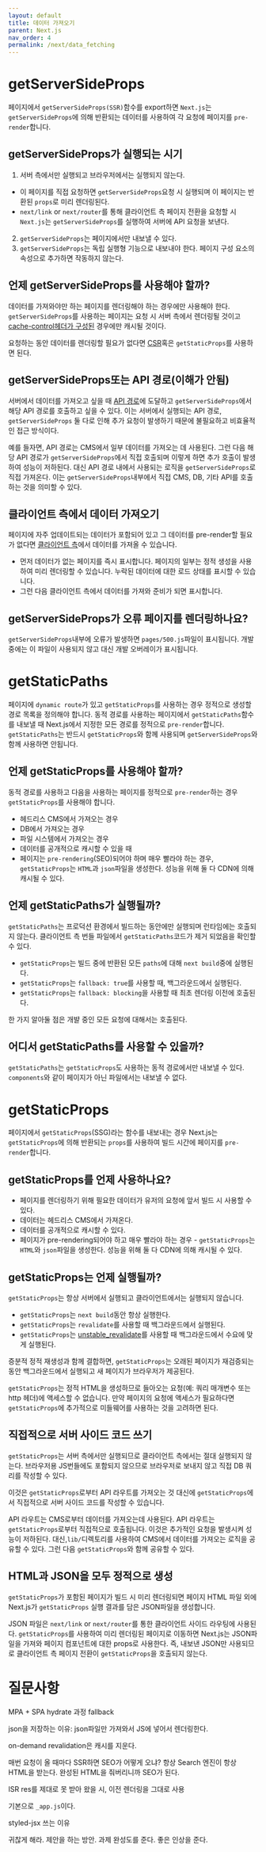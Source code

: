```yaml
---
layout: default
title: 데이터 가져오기
parent: Next.js
nav_order: 4
permalink: /next/data_fetching
---
```


# getServerSideProps
페이지에서 `getServerSideProps(SSR)`함수를 export하면 `Next.js`는 `getServerSideProps`에 의해 반환되는 데이터를 사용하여 각 요청에 페이지를 `pre-render`합니다.

## getServerSideProps가 실행되는 시기
1. 서버 측에서만 실행되고 브라우저에서는 실행되지 않는다.
- 이 페이지를 직접 요청하면 `getServerSideProps`요청 시 실행되며 이 페이지는 반환된 `props`로 미리 렌더링된다.
- `next/link` or `next/router`를 통해 클라이언트 측 페이지 전환을 요청할 시 `Next.js`는 `getServerSideProps`를 실행하여 서버에 API 요청을 보낸다.

2. `getServerSideProps`는 페이지에서만 내보낼 수 있다.
3. `getServerSideProps`는 독립 실행형 기능으로 내보내야 한다. 페이지 구성 요소의 속성으로 추가하면 작동하지 않는다.

## 언제 getServerSideProps를 사용해야 할까?
데이터를 가져와야만 하는 페이지를 렌더링해야 하는 경우에만 사용해야 한다. `getServerSideProps`를 사용하는 페이지는 요청 시 서버 측에서 렌더링될 것이고 [cache-control헤더가 구성된](https://nextjs.org/docs/going-to-production#caching) 경우에만 캐시될 것이다.

요청하는 동안 데이터를 렌더링할 필요가 없다면 [CSR](https://nextjs.org/docs/basic-features/data-fetching/get-server-side-props#fetching-data-on-the-client-side)혹은 `getStaticProps`를 사용하면 된다.

## getServerSideProps또는 API 경로(이해가 안됨)
서버에서 데이터를 가져오고 싶을 때 [API 경로](https://nextjs.org/docs/api-routes/introduction)에 도달하고 `getServerSideProps`에서 해당 API 경로를 호출하고 싶을 수 있다. 이는 서버에서 실행되는 API 경로, `getServerSideProps` 둘 다로 인해 추가 요청이 발생하기 때문에 불필요하고 비효율적인 접근 방식이다.

예를 들자면, API 경로는 CMS에서 일부 데이터를 가져오는 데 사용된다. 그런 다음 해당 API 경로가 `getServerSideProps`에서 직접 호출되며 이렇게 하면 추가 호출이 발생하여 성능이 저하된다. 대신 API 경로 내에서 사용되는 로직을 `getServerSideProps`로 직접 가져온다. 이는 `getServerSideProps`내부에서 직접 CMS, DB, 기타 API를 호출하는 것을 의미할 수 있다.

## 클라이언트 측에서 데이터 가져오기
페이지에 자주 업데이트되는 데이터가 포함되어 있고 그 데이터를 pre-render할 필요가 없다면 [클라이언트 측](https://nextjs.org/docs/basic-features/data-fetching/client-side)에서 데이터를 가져올 수 있습니다.
- 먼저 데이터가 없는 페이지를 즉시 표시합니다. 페이지의 일부는 정적 생성을 사용하여 미리 렌더링할 수 있습니다. 누락된 데이터에 대한 로드 상태를 표시할 수 있습니다.
- 그런 다음 클라이언트 측에서 데이터를 가져와 준비가 되면 표시합니다.

## getServerSideProps가 오류 페이지를 렌더링하나요?
`getServerSideProps`내부에 오류가 발생하면 `pages/500.js`파일이 표시됩니다. 개발 중에는 이 파일이 사용되지 않고 대신 개발 오버레이가 표시됩니다.

# getStaticPaths
페이지에 `dynamic route`가 있고 `getStaticProps`를 사용하는 경우 정적으로 생성할 경로 목록을 정의해야 합니다. 동적 경로를 사용하는 페이지에서 `getStaticPaths`함수를 내보낼 때 Next.js에서 지정한 모든 경로를 정적으로 `pre-render`합니다.
`getStaticPaths`는 반드시 `getStaticProps`와 함께 사용되며 `getServerSideProps`와 함께 사용하면 안됩니다.

## 언제 getStaticProps를 사용해야 할까?
동적 경로를 사용하고 다음을 사용하는 페이지를 정적으로 `pre-render`하는 경우 `getStaticProps`를 사용해야 합니다.
- 헤드리스 CMS에서 가져오는 경우
- DB에서 가져오는 경우
- 파일 시스템에서 가져오는 경우
- 데이터를 공개적으로 캐시할 수 있을 때
- 페이지는 `pre-rendering`(SEO)되어야 하며 매우 빨라야 하는 경우, `getStaticProps`는 `HTML`과 `json`파일을 생성한다. 성능을 위해 둘 다 CDN에 의해 캐시될 수 있다.

## 언제 getStaticPaths가 실행될까?
`getStaticPaths`는 프로덕션 환경에서 빌드하는 동안에만 실행되며 런타임에는 호출되지 않는다. 클라이언트 측 번들 파일에서 `getStaticPaths`코드가 제거 되었음을 확인할 수 있다.
- `getStaticProps`는 빌드 중에 반환된 모든 `paths`에 대해 `next build`중에 실행된다.
- `getStaticProps`는 `fallback: true`를 사용할 때, 백그라운드에서 실행된다.
- `getStaticProps`는 `fallback: blocking`을 사용할 때 최초 렌더링 이전에 호출된다.

한 가지 알아둘 점은 개뱔 중인 모든 요청에 대해서는 호출된다.

## 어디서 getStaticPaths를 사용할 수 있을까?
`getStaticPaths`는 `getStaticProps`도 사용하는 동적 경로에서만 내보낼 수 있다. `components`와 같이 페이지가 아닌 파일에서는 내보낼 수 없다.

# getStaticProps
페이지에서 `getStaticProps`(SSG)라는 함수를 내보내는 경우 Next.js는 `getStaticProps`에 의해 반환되는 `props`를 사용하여 빌드 시간에 페이지를 `pre-render`합니다.

## getStaticProps를 언제 사용하나요?
- 페이지를 렌더링하기 위해 필요한 데이터가 유저의 요청에 앞서 빌드 시 사용할 수 있다.
- 데이터는 헤드리스 CMS에서 가져온다.
- 데이터를 공개적으로 캐시할 수 있다.
- 페이지가 pre-rendering되어야 하고 매우 빨라야 하는 경우 - `getStaticProps`는 `HTML`와 `json`파일을 생성한다. 성능을 위해 둘 다 CDN에 의해 캐시될 수 있다.

## getStaticProps는 언제 실행될까?
`getStaticProps`는 항상 서버에서 실행되고 클라이언트에서는 실행되지 않습니다.
- `getStaticProps`는 `next build`동안 항상 실행한다.
- `getStaticProps`는 `revalidate`를 사용할 때 백그라운드에서 실행된다.
- `getStaticProps`는 [unstable_revalidate](https://nextjs.org/docs/basic-features/data-fetching/incremental-static-regeneration#on-demand-revalidation-beta)를 사용할 때 백그라운드에서 수요에 맞게 실행된다.

증분적 정적 재생성과 함께 결합하면, `getStaticProps`는 오래된 페이지가 재검증되는 동안 백그라운드에서 실행되고 새 페이지가 브라우저가 제공된다.

`getStaticProps`는 정적 HTML을 생성하므로 들아오는 요청(예: 쿼리 매개변수 또는 http 헤더)에 액세스할 수 없습니다. 만약 페이지의 요청에 액세스가 필요하다면 `getStaticProps`에 추가적으로 미들웨어를 사용하는 것을 고려하면 된다.

## 직접적으로 서버 사이드 코드 쓰기
``getStaticProps``는 서버 측에서만 실행되므로 클라이언트 측에서는 절대 실행되지 않는다. 브라우저용 JS번들에도 포함되지 않으므로 브라우저로 보내지 않고 직접 DB 쿼리를 작성할 수 있다.

이것은 `getStaticProps`로부터 API 라우트를 가져오는 것 대신에 `getStaticProps`에서 직접적으로 서버 사이드 코드를 작성할 수 있습니다.

API 라우트는 CMS로부터 데이터를 가져오는데 사용된다. API 라우트는 `getStaticProps`로부터 직접적으로 호출됩니다. 이것은 추가적인 요청을 발생시켜 성능이 저하된다. 대신,`lib/`디렉토리를 사용하여 CMS에서 데이터를 가져오는 로직을 공유할 수 있다. 그런 다음 `getStaticProps`와 함께 공유할 수 있다.

## HTML과 JSON을 모두 정적으로 생성
`getStaticProps`가 포함된 페이지가 빌드 시 미리 렌더링되면 페이지 HTML 파일 외에 Next.js가 `getStaticProps` 실행 결과를 담은 JSON파일을 생성합니다.

JSON 파일은 `next/link` or `next/router`를 통한 클라이언트 사이드 라우팅에 사용된다. `getStaticProps`를 사용하여 미리 렌더링된 페이지로 이동하면 Next.js는 JSON파일을 가져와 페이지 컴포넌트에 대한 props로 사용한다. 즉, 내보낸 JSON만 사용되므로 클라이언트 측 페이지 전환이 `getStaticProps`을 호출되지 않는다.

# 질문사항
MPA + SPA
hydrate 과정
fallback

json을 저장하는 이유: json파일만 가져와서 JS에 넣어서 렌더링한다.

on-demand revalidation은 캐시를 지운다.

매번 요청이 올 때마다 SSR하면 SEO가 어떻게 오냐? 항상 Search 엔진이 항상 HTML을 받는다. 완성된 HTML을 줘버리니까 SEO가 된다.

ISR
res를 제대로 못 받아 왔을 시, 이전 렌더링을 그대로 사용

기본으로 `_app.js`이다. 

styled-jsx 쓰는 이유

귀찮게 해라. 제안을 하는 방안. 과제 완성도를 준다. 좋은 인상을 준다.